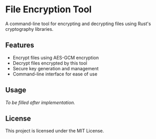 # File Encryption Tool

A command-line tool for encrypting and decrypting files using Rust's cryptography libraries.

## Features

- Encrypt files using AES-GCM encryption
- Decrypt files encrypted by this tool
- Secure key generation and management
- Command-line interface for ease of use

## Usage

_To be filled after implementation._

## License

This project is licensed under the MIT License.


